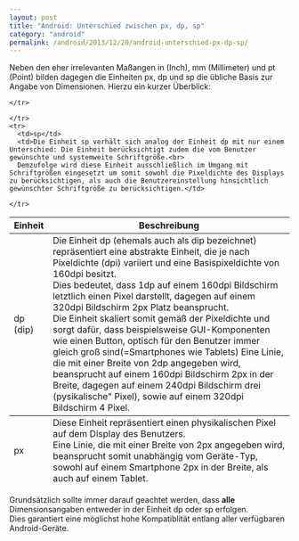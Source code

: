 ```yaml
---
layout: post
title: "Android: Unterschied zwischen px, dp, sp"
category: "android"
permalink: /android/2013/12/20/android-unterschied-px-dp-sp/
---
```




Neben den eher irrelevanten Maßangen in (Inch), mm (Millimeter) und pt (Point) bilden dagegen die Einheiten px, dp und sp die übliche Basis zur Angabe von Dimensionen.
Hierzu ein kurzer Überblick:

<table>
  <thead>
    <tr>
      <th>Einheit</th>
      <th>Beschreibung</th>
    </tr>
  </thead>
  <tfoot>
    <tr>
      <td>px</td>
      <td>Diese Einheit repräsentiert einen physikalischen Pixel auf dem Display des Benutzers.<br>
      Eine Linie, die mit einer Breite von 2px angegeben wird, beansprucht somit unabhängig vom Geräte-Typ, sowohl auf einem Smartphone 2px in der Breite, als auch auf einem Tablet.</td>

    </tr>
  </tfoot>
  <tbody>
    <tr>
      <td>dp (dip)</td>
      <td>Die Einheit dp (ehemals auch als dip bezeichnet) repräsentiert eine abstrakte Einheit, die je nach Pixeldichte (dpi) variiert und eine Basispixeldichte von 160dpi besitzt.<br>
      Dies bedeutet, dass 1dp auf einem 160dpi Bildschirm letztlich einen Pixel darstellt, dagegen auf einem 320dpi Bildschirm 2px Platz beansprucht.<br>
      Die Einheit skaliert somit gemäß der Pixeldichte und sorgt dafür, dass beispielsweise GUI-Komponenten wie einen Button, optisch für den Benutzer immer gleich groß sind(=Smartphones wie Tablets)
      Eine Linie, die mit einer Breite von 2dp angegeben wird, beansprucht auf einem 160dpi Bildschirm 2px in der Breite, dagegen auf einem 240dpi Bildschirm drei (pysikalische" Pixel), sowie auf einem 320dpi Bildschirm 4 Pixel.</td>

    </tr>
    <tr>
      <td>sp</td>
      <td>Die Einheit sp verhält sich analog der Einheit dp mit nur einem Unterschied: Die Einheit berücksichtigt zudem die vom Benutzer gewünschte und systemweite Schriftgröße.<br>
      Demzufolge wird diese Einheit ausschließlich im Umgang mit Schriftgrößen eingesetzt um somit sowohl die Pixeldichte des Displays zu berücksichtigen, als auch die Benutzereinstellung hinsichtlich gewünschter Schriftgröße zu berücksichtigen.</td>

    </tr>
    
  </tbody>
</table>

Grundsätzlich sollte immer darauf geachtet werden, dass <strong>alle</strong> Dimensionsangaben entweder in der Einheit dp oder sp erfolgen.<br>
Dies garantiert eine möglichst hohe Kompatiblität entlang aller verfügbaren Android-Geräte.
